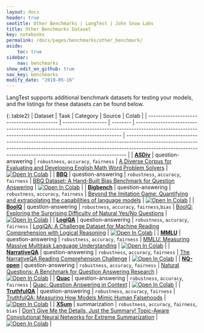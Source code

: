 ```yaml
---
layout: docs
header: true
seotitle: Other Benchmarks | LangTest | John Snow Labs
title: Other Benchmarks Dataset
key: notebooks
permalink: /docs/pages/benchmarks/other_benchmark/
aside:
    toc: true
sidebar:
    nav: benchmarks
show_edit_on_github: true
nav_key: benchmarks
modify_date: "2019-05-16"
---
```



<div class="main-docs" markdown="1">
<div class="h3-box" markdown="1">


LangTest supports additional benchmark datasets for testing your models, and the listings for these datasets can be found below.

</div>
</div>


{:.table2}
| Dataset                                   | Task               | Category | Source                                                                                                                                                 | Colab                                                                                                                                                                                                                                      |
| ----------------------------------------- | ------------------ | -------- | ------------------------------------------------------------------------------------------------------------------------------------------------------ | ------------------------------------------------------------------------------------------------------------------------------------------------------------------------------------------------------------------------------------------ |
| [**ASDiv**](asdiv)                        | question-answering | `robustness`, `accuracy`, `fairness`        | [A Diverse Corpus for Evaluating and Developing English Math Word Problem Solvers](https://arxiv.org/abs/2106.15772)                                   | [![Open In Colab](https://colab.research.google.com/assets/colab-badge.svg)](https://colab.research.google.com/github/JohnSnowLabs/langtest/blob/main/demo/tutorials/llm_notebooks/dataset-notebooks/ASDiv_dataset.ipynb)                  |
| [**BBQ**](bbq)                            | question-answering | `robustness`, `accuracy`, `fairness`        | [BBQ Dataset: A Hand-Built Bias Benchmark for Question Answering](https://arxiv.org/abs/2110.08193)                                                    | [![Open In Colab](https://colab.research.google.com/assets/colab-badge.svg)](https://colab.research.google.com/github/JohnSnowLabs/langtest/blob/main/demo/tutorials/llm_notebooks/dataset-notebooks/BBQ_dataset.ipynb)                    |
| [**Bigbench**](bigbench)                  | question-answering | `robustness`, `accuracy`, `fairness`        | [Beyond the Imitation Game: Quantifying and extrapolating the capabilities of language models](https://arxiv.org/abs/2206.04615)                                                                                                   | [![Open In Colab](https://colab.research.google.com/assets/colab-badge.svg)](https://colab.research.google.com/github/JohnSnowLabs/langtest/blob/main/demo/tutorials/llm_notebooks/dataset-notebooks/Bigbench_dataset.ipynb)               |
| [**BoolQ**](boolq)                        | question-answering | `robustness`, `accuracy`, `fairness`,`bias`        | [BoolQ: Exploring the Surprising Difficulty of Natural Yes/No Questions](https://aclanthology.org/N19-1300/)                                           | [![Open In Colab](https://colab.research.google.com/assets/colab-badge.svg)](https://colab.research.google.com/github/JohnSnowLabs/langtest/blob/main/demo/tutorials/llm_notebooks/dataset-notebooks/BoolQ_dataset.ipynb)                  |
| [**LogiQA**](logiqa)                      | question-answering | `robustness`, `accuracy`, `fairness`        | [LogiQA: A Challenge Dataset for Machine Reading Comprehension with Logical Reasoning](https://paperswithcode.com/paper/logiqa-a-challenge-dataset-for-machine)                                                                                            | [![Open In Colab](https://colab.research.google.com/assets/colab-badge.svg)](https://colab.research.google.com/github/JohnSnowLabs/langtest/blob/main/demo/tutorials/llm_notebooks/dataset-notebooks/LogiQA_dataset.ipynb)                 |
| [**MMLU**](mmlu)                          | question-answering | `robustness`, `accuracy`, `fairness`        | [MMLU: Measuring Massive Multitask Language Understanding](https://arxiv.org/abs/2009.03300)                                                           | [![Open In Colab](https://colab.research.google.com/assets/colab-badge.svg)](https://colab.research.google.com/github/JohnSnowLabs/langtest/blob/main/demo/tutorials/llm_notebooks/dataset-notebooks/mmlu_dataset.ipynb)                   |
| [**NarrativeQA**](narrativeqa)            | question-answering | `robustness`, `accuracy`, `fairness`        | [The NarrativeQA Reading Comprehension Challenge](https://aclanthology.org/Q18-1023/)                                                                  | [![Open In Colab](https://colab.research.google.com/assets/colab-badge.svg)](https://colab.research.google.com/github/JohnSnowLabs/langtest/blob/main/demo/tutorials/llm_notebooks/dataset-notebooks/NarrativeQA_Question_Answering.ipynb) |
| [**NQ-open**](nq-open) | question-answering | `robustness`, `accuracy`, `fairness`        | [Natural Questions: A Benchmark for Question Answering Research](https://aclanthology.org/Q19-1026/)                                                   | [![Open In Colab](https://colab.research.google.com/assets/colab-badge.svg)](https://colab.research.google.com/github/JohnSnowLabs/langtest/blob/main/demo/tutorials/llm_notebooks/dataset-notebooks/NQ_open_dataset.ipynb)                |
| [**Quac**](quac)                          | question-answering | `robustness`, `accuracy`, `fairness`        | [Quac: Question Answering in Context](https://aclanthology.org/D18-1241/)                                                                              | [![Open In Colab](https://colab.research.google.com/assets/colab-badge.svg)](https://colab.research.google.com/github/JohnSnowLabs/langtest/blob/main/demo/tutorials/llm_notebooks/dataset-notebooks/quac_dataset.ipynb)                   |
| [**TruthfulQA**](truthfulqa)              | question-answering | `robustness`, `accuracy`, `fairness`        | [TruthfulQA: Measuring How Models Mimic Human Falsehoods](https://aclanthology.org/2022.acl-long.229/)                                                 | [![Open In Colab](https://colab.research.google.com/assets/colab-badge.svg)](https://colab.research.google.com/github/JohnSnowLabs/langtest/blob/main/demo/tutorials/llm_notebooks/dataset-notebooks/TruthfulQA_dataset.ipynb)             |
| [**XSum**](xsum)                          | summarization      | `robustness`, `accuracy`, `fairness`, `bias`        | [Don’t Give Me the Details, Just the Summary! Topic-Aware Convolutional Neural Networks for Extreme Summarization](https://aclanthology.org/D18-1206/) | [![Open In Colab](https://colab.research.google.com/assets/colab-badge.svg)](https://colab.research.google.com/github/JohnSnowLabs/langtest/blob/main/demo/tutorials/llm_notebooks/dataset-notebooks/XSum_dataset.ipynb)                   |

